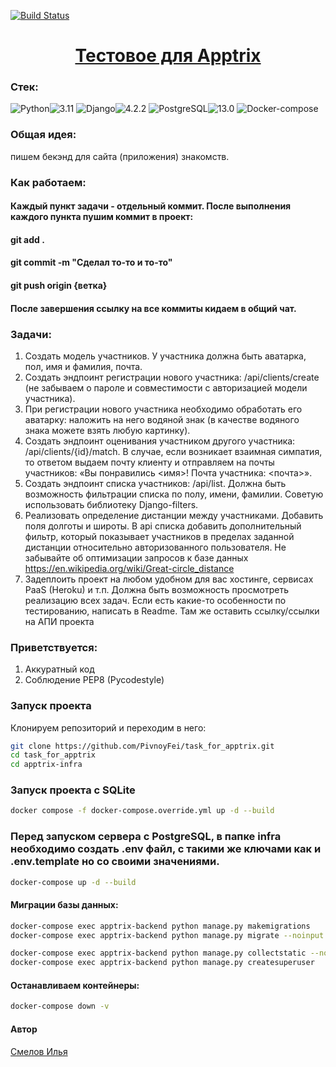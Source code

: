 [![Build Status](https://github.com/PivnoyFei/task_for_apptrix/actions/workflows/apptrix_actions.yml/badge.svg)](https://github.com/PivnoyFei/task_for_apptrix/actions/workflows/apptrix_actions.yml)

<h1 align="center"><a target="_blank" href="">Тестовое для Apptrix</a></h1>

### Стек: 
![Python](https://img.shields.io/badge/Python-171515?style=flat-square&logo=Python)![3.11](https://img.shields.io/badge/3.11-blue?style=flat-square&logo=3.11)
![Django](https://img.shields.io/badge/Django-171515?style=flat-square&logo=Django)![4.2.2](https://img.shields.io/badge/4.2.2-blue?style=flat-square&logo=0.96.0)
![PostgreSQL](https://img.shields.io/badge/PostgreSQL-171515?style=flat-square&logo=PostgreSQL)![13.0](https://img.shields.io/badge/14.6-blue?style=flat-square&logo=13.0)
![Docker-compose](https://img.shields.io/badge/Docker--compose-171515?style=flat-square&logo=Docker)


### Общая идея: 
пишем бекэнд для сайта (приложения) знакомств.
### Как работаем:
#### Каждый пункт задачи - отдельный коммит. После выполнения каждого пункта пушим коммит в проект:
#### git add .
#### git commit -m "Сделал то-то и то-то"
#### git push origin {ветка}
#### После завершения ссылку на все коммиты кидаем в общий чат.
### Задачи:
1. Создать модель участников. У участника должна быть аватарка, пол, имя и фамилия, почта.
2. Создать эндпоинт регистрации нового участника: /api/clients/create (не забываем о пароле и совместимости с авторизацией модели участника).
3. При регистрации нового участника необходимо обработать его аватарку: наложить на него водяной знак (в качестве водяного знака можете взять любую картинку).
4. Создать эндпоинт оценивания участником другого участника: /api/clients/{id}/match. В случае, если возникает взаимная симпатия, то ответом выдаем почту клиенту и отправляем на почты участников: «Вы понравились <имя>! Почта участника: <почта>».
5. Создать эндпоинт списка участников: /api/list. Должна быть возможность фильтрации списка по полу, имени, фамилии. Советую использовать библиотеку Django-filters.
6. Реализовать определение дистанции между участниками. Добавить поля долготы и широты. В api списка добавить дополнительный фильтр, который показывает участников в пределах заданной дистанции относительно авторизованного пользователя. Не забывайте об оптимизации запросов к базе данных
https://en.wikipedia.org/wiki/Great-circle_distance
7. Задеплоить проект на любом удобном для вас хостинге, сервисах PaaS (Heroku) и т.п. Должна быть возможность просмотреть реализацию всех задач. Если есть какие-то особенности по тестированию, написать в Readme. Там же оставить ссылку/ссылки на АПИ проекта
### Приветствуется:
1. Аккуратный код
2. Соблюдение PEP8 (Pycodestyle)



### Запуск проекта
Клонируем репозиторий и переходим в него:
```bash
git clone https://github.com/PivnoyFei/task_for_apptrix.git
cd task_for_apptrix
cd apptrix-infra
```

### Запуск проекта c SQLite
```bash
docker compose -f docker-compose.override.yml up -d --build
```

### Перед запуском сервера c PostgreSQL, в папке infra необходимо создать .env файл, с такими же ключами как и .env.template но со своими значениями.
```bash
docker-compose up -d --build
```

#### Миграции базы данных:
```bash
docker-compose exec apptrix-backend python manage.py makemigrations
docker-compose exec apptrix-backend python manage.py migrate --noinput
```
```bash
docker-compose exec apptrix-backend python manage.py collectstatic --noinput
docker-compose exec apptrix-backend python manage.py createsuperuser
```

#### Останавливаем контейнеры:
```bash
docker-compose down -v
```

#### Автор
[Смелов Илья](https://github.com/PivnoyFei)

